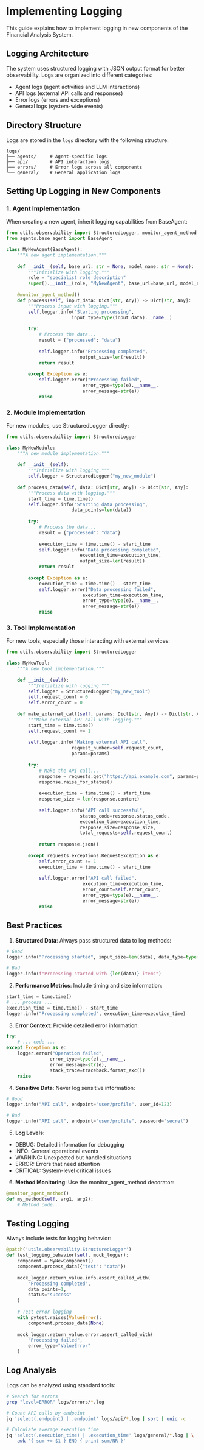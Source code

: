 # Implementing Logging

This guide explains how to implement logging in new components of the Financial Analysis System.

## Logging Architecture

The system uses structured logging with JSON output format for better observability. Logs are organized into different categories:

- Agent logs (agent activities and LLM interactions)
- API logs (external API calls and responses)
- Error logs (errors and exceptions)
- General logs (system-wide events)

## Directory Structure

Logs are stored in the `logs` directory with the following structure:
```
logs/
├── agents/     # Agent-specific logs
├── api/        # API interaction logs
├── errors/     # Error logs across all components
└── general/    # General application logs
```

## Setting Up Logging in New Components

### 1. Agent Implementation

When creating a new agent, inherit logging capabilities from BaseAgent:

```python
from utils.observability import StructuredLogger, monitor_agent_method
from agents.base_agent import BaseAgent

class MyNewAgent(BaseAgent):
    """A new agent implementation."""
    
    def __init__(self, base_url: str = None, model_name: str = None):
        """Initialize with logging."""
        role = "specialist role description"
        super().__init__(role, "MyNewAgent", base_url=base_url, model_name=model_name)
        
    @monitor_agent_method()
    def process(self, input_data: Dict[str, Any]) -> Dict[str, Any]:
        """Process input with logging."""
        self.logger.info("Starting processing",
                        input_type=type(input_data).__name__)
        
        try:
            # Process the data...
            result = {"processed": "data"}
            
            self.logger.info("Processing completed",
                           output_size=len(result))
            return result
            
        except Exception as e:
            self.logger.error("Processing failed",
                            error_type=type(e).__name__,
                            error_message=str(e))
            raise
```

### 2. Module Implementation

For new modules, use StructuredLogger directly:

```python
from utils.observability import StructuredLogger

class MyNewModule:
    """A new module implementation."""
    
    def __init__(self):
        """Initialize with logging."""
        self.logger = StructuredLogger("my_new_module")
        
    def process_data(self, data: Dict[str, Any]) -> Dict[str, Any]:
        """Process data with logging."""
        start_time = time.time()
        self.logger.info("Starting data processing",
                        data_points=len(data))
        
        try:
            # Process the data...
            result = {"processed": "data"}
            
            execution_time = time.time() - start_time
            self.logger.info("Data processing completed",
                           execution_time=execution_time,
                           output_size=len(result))
            return result
            
        except Exception as e:
            execution_time = time.time() - start_time
            self.logger.error("Data processing failed",
                            execution_time=execution_time,
                            error_type=type(e).__name__,
                            error_message=str(e))
            raise
```

### 3. Tool Implementation

For new tools, especially those interacting with external services:

```python
from utils.observability import StructuredLogger

class MyNewTool:
    """A new tool implementation."""
    
    def __init__(self):
        """Initialize with logging."""
        self.logger = StructuredLogger("my_new_tool")
        self.request_count = 0
        self.error_count = 0
        
    def make_external_call(self, params: Dict[str, Any]) -> Dict[str, Any]:
        """Make external API call with logging."""
        start_time = time.time()
        self.request_count += 1
        
        self.logger.info("Making external API call",
                        request_number=self.request_count,
                        params=params)
        
        try:
            # Make the API call...
            response = requests.get("https://api.example.com", params=params)
            response.raise_for_status()
            
            execution_time = time.time() - start_time
            response_size = len(response.content)
            
            self.logger.info("API call successful",
                           status_code=response.status_code,
                           execution_time=execution_time,
                           response_size=response_size,
                           total_requests=self.request_count)
            
            return response.json()
            
        except requests.exceptions.RequestException as e:
            self.error_count += 1
            execution_time = time.time() - start_time
            
            self.logger.error("API call failed",
                            execution_time=execution_time,
                            error_count=self.error_count,
                            error_type=type(e).__name__,
                            error_message=str(e))
            raise
```

## Best Practices

1. **Structured Data**: Always pass structured data to log methods:
```python
# Good
logger.info("Processing started", input_size=len(data), data_type=type(data).__name__)

# Bad
logger.info(f"Processing started with {len(data)} items")
```

2. **Performance Metrics**: Include timing and size information:
```python
start_time = time.time()
# ... process ...
execution_time = time.time() - start_time
logger.info("Processing completed", execution_time=execution_time)
```

3. **Error Context**: Provide detailed error information:
```python
try:
    # ... code ...
except Exception as e:
    logger.error("Operation failed",
                error_type=type(e).__name__,
                error_message=str(e),
                stack_trace=traceback.format_exc())
    raise
```

4. **Sensitive Data**: Never log sensitive information:
```python
# Good
logger.info("API call", endpoint="user/profile", user_id=123)

# Bad
logger.info("API call", endpoint="user/profile", password="secret")
```

5. **Log Levels**:
- DEBUG: Detailed information for debugging
- INFO: General operational events
- WARNING: Unexpected but handled situations
- ERROR: Errors that need attention
- CRITICAL: System-level critical issues

6. **Method Monitoring**: Use the monitor_agent_method decorator:
```python
@monitor_agent_method()
def my_method(self, arg1, arg2):
    # Method code...
```

## Testing Logging

Always include tests for logging behavior:

```python
@patch('utils.observability.StructuredLogger')
def test_logging_behavior(self, mock_logger):
    component = MyNewComponent()
    component.process_data({"test": "data"})
    
    mock_logger.return_value.info.assert_called_with(
        "Processing completed",
        data_points=1,
        status="success"
    )
    
    # Test error logging
    with pytest.raises(ValueError):
        component.process_data(None)
        
    mock_logger.return_value.error.assert_called_with(
        "Processing failed",
        error_type="ValueError"
    )
```

## Log Analysis

Logs can be analyzed using standard tools:

```bash
# Search for errors
grep "level=ERROR" logs/errors/*.log

# Count API calls by endpoint
jq 'select(.endpoint) | .endpoint' logs/api/*.log | sort | uniq -c

# Calculate average execution time
jq 'select(.execution_time) | .execution_time' logs/general/*.log | \
    awk '{ sum += $1 } END { print sum/NR }'
